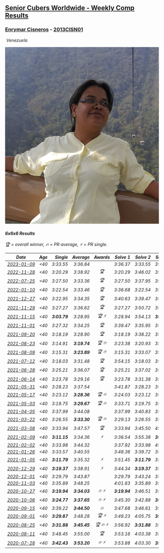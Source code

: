 <style>table {white-space: nowrap;}</style>
<link rel="stylesheet" type="text/css" href="/scw-comp/css/flags.css" />

## [Senior Cubers Worldwide - Weekly Comp Results](/scw-comp/results/)
### [Enrymar Cisneros](README.md) - [2013CISN01](https://www.worldcubeassociation.org/persons/2013CISN01?event=666)

<i class="flag flag-VE" />&nbsp;Venezuela

![Enrymar Cisneros](1530205432.jpg)

#### 6x6x6 Results

<span style="white-space: nowrap;">🏆 = overall winner</span>, <span style="white-space: nowrap;">🔥 = PR average</span>, <span style="white-space: nowrap;">⚡ = PR single</span>.

| Date | Age | Single | Average | Awards | Solve 1 | Solve 2 | Solve 3 | Video |
| :--: | :--: | --: | --: | :--: | --: | --: | --: | :-- |
| [2023-01-09](../../results/2023-01-09/666.md) | <40 | 3:33.55 | 3:36.84 |  | 3:36.37 | 3:33.55 | 3:40.61 | [Desktop](https://www.facebook.com/events/1531132474062600/permalink/1541076716401509) / [Mobile](https://m.facebook.com/events/1531132474062600?view=permalink&id=1541076716401509) |
| [2022-11-28](../../results/2022-11-28/666.md) | <40 | 3:20.29 | 3:38.92 | 🏆 | 3:20.29 | 3:46.02 | 3:50.46 | [Desktop](https://www.facebook.com/events/1208453943094393/permalink/1218362602103527) / [Mobile](https://m.facebook.com/events/1208453943094393?view=permalink&id=1218362602103527) |
| [2022-07-25](../../results/2022-07-25/666.md) | <40 | 3:27.50 | 3:33.36 | 🏆 | 3:27.50 | 3:37.95 | 3:34.62 | [Desktop](https://www.facebook.com/events/1016110945736319/permalink/1024761714871242) / [Mobile](https://m.facebook.com/events/1016110945736319?view=permalink&id=1024761714871242) |
| [2022-01-10](../../results/2022-01-10/666.md) | <40 | 3:22.54 | 3:33.46 | 🏆 | 3:36.68 | 3:22.54 | 3:41.15 | [Desktop](https://www.facebook.com/events/895021754505723/permalink/902730023734896) / [Mobile](https://m.facebook.com/events/895021754505723?view=permalink&id=902730023734896) |
| [2021-12-27](../../results/2021-12-27/666.md) | <40 | 3:22.95 | 3:34.35 | 🏆 | 3:40.63 | 3:39.47 | 3:22.95 | [Desktop](https://www.facebook.com/events/364077578855426/permalink/371704864759364) / [Mobile](https://m.facebook.com/events/364077578855426?view=permalink&id=371704864759364) |
| [2021-11-29](../../results/2021-11-29/666.md) | <40 | 3:27.27 | 3:36.62 | 🏆 | 3:27.27 | 3:50.72 | 3:31.86 | [Desktop](https://www.facebook.com/events/293852429335502/permalink/302375701816508) / [Mobile](https://m.facebook.com/events/293852429335502?view=permalink&id=302375701816508) |
| [2021-11-15](../../results/2021-11-15/666.md) | <40 | **3:03.79** | 3:28.95 | 🏆 ⚡ | 3:28.94 | 3:54.13 | **3:03.79** | [Desktop](https://www.facebook.com/events/1073199523496198/permalink/1081361166013367) / [Mobile](https://m.facebook.com/events/1073199523496198?view=permalink&id=1081361166013367) |
| [2021-11-01](../../results/2021-11-01/666.md) | <40 | 3:27.32 | 3:34.25 | 🏆 | 3:39.47 | 3:35.95 | 3:27.32 | [Desktop](https://www.facebook.com/events/1122485874951081/permalink/1131304037402598) / [Mobile](https://m.facebook.com/events/1122485874951081?view=permalink&id=1131304037402598) |
| [2021-09-20](../../results/2021-09-20/666.md) | <40 | 3:18.19 | 3:28.90 | 🏆 | 3:18.19 | 3:38.22 | 3:30.28 | [Desktop](https://www.facebook.com/events/4223726381008841/permalink/4268847066496772) / [Mobile](https://m.facebook.com/events/4223726381008841?view=permalink&id=4268847066496772) |
| [2021-08-23](../../results/2021-08-23/666.md) | <40 | 3:14.91 | **3:19.74** | 🏆 🔥 | 3:23.38 | 3:20.93 | 3:14.91 | [Desktop](https://www.facebook.com/events/1108693076205590/permalink/1117013025373595) / [Mobile](https://m.facebook.com/events/1108693076205590?view=permalink&id=1117013025373595) |
| [2021-08-09](../../results/2021-08-09/666.md) | <40 | 3:15.31 | **3:23.89** | 🏆 🔥 | 3:15.31 | 3:33.07 | 3:23.30 | [Desktop](https://www.facebook.com/events/2863148610663733/permalink/2872934523018475) / [Mobile](https://m.facebook.com/events/2863148610663733?view=permalink&id=2872934523018475) |
| [2021-07-12](../../results/2021-07-12/666.md) | <40 | 3:18.03 | 3:31.48 | 🏆 | 3:54.15 | 3:18.03 | 3:22.25 | [Desktop](https://www.facebook.com/events/3019269651530977/permalink/3054266708031271) / [Mobile](https://m.facebook.com/events/3019269651530977?view=permalink&id=3054266708031271) |
| [2021-06-28](../../results/2021-06-28/666.md) | <40 | 3:25.21 | 3:36.07 | 🏆 | 3:25.21 | 3:37.02 | 3:45.99 | [Desktop](https://www.facebook.com/events/248738199926629/permalink/256248875842228) / [Mobile](https://m.facebook.com/events/248738199926629?view=permalink&id=256248875842228) |
| [2021-06-14](../../results/2021-06-14/666.md) | <40 | 3:23.78 | 3:29.16 | 🏆 | 3:23.78 | 3:31.38 | 3:32.32 | [Desktop](https://www.facebook.com/events/833966864162581/permalink/842501983309069) / [Mobile](https://m.facebook.com/events/833966864162581?view=permalink&id=842501983309069) |
| [2021-05-31](../../results/2021-05-31/666.md) | <40 | 3:28.23 | 3:37.54 |  | 3:41.87 | 3:28.23 | 3:42.52 | [Desktop](https://www.facebook.com/events/1677723082618127/permalink/1684157048641397) / [Mobile](https://m.facebook.com/events/1677723082618127?view=permalink&id=1684157048641397) |
| [2021-05-17](../../results/2021-05-17/666.md) | <40 | 3:23.12 | **3:28.36** | 🏆 🔥 | 3:24.03 | 3:23.12 | 3:37.92 | [Desktop](https://www.facebook.com/events/373354890741855/permalink/379305903480087) / [Mobile](https://m.facebook.com/events/373354890741855?view=permalink&id=379305903480087) |
| [2021-05-03](../../results/2021-05-03/666.md) | <40 | 3:19.75 | **3:29.67** | 🏆 🔥 | 3:33.71 | 3:19.75 | 3:35.55 | [Desktop](https://www.facebook.com/events/158701836186375/permalink/166509088738983) / [Mobile](https://m.facebook.com/events/158701836186375?view=permalink&id=166509088738983) |
| [2021-04-05](../../results/2021-04-05/666.md) | <40 | 3:37.99 | 3:44.08 |  | 3:37.99 | 3:40.83 | 3:53.43 | [Desktop](https://www.facebook.com/events/2619499895016321/permalink/2629299047369739) / [Mobile](https://m.facebook.com/events/2619499895016321?view=permalink&id=2629299047369739) |
| [2021-03-22](../../results/2021-03-22/666.md) | <40 | 3:26.55 | **3:33.30** | 🏆 🔥 | 3:29.13 | 3:26.55 | 3:44.21 | [Desktop](https://www.facebook.com/events/2537500386546221/permalink/2546967225599537) / [Mobile](https://m.facebook.com/events/2537500386546221?view=permalink&id=2546967225599537) |
| [2021-03-08](../../results/2021-03-08/666.md) | <40 | 3:33.94 | 3:47.57 | 🏆 | 3:33.94 | 3:45.50 | 4:03.27 | [Desktop](https://www.facebook.com/events/161142189072151/permalink/167713985081638) / [Mobile](https://m.facebook.com/events/161142189072151?view=permalink&id=167713985081638) |
| [2021-02-09](../../results/2021-02-09/666.md) | <40 | **3:11.15** | 3:34.36 | ⚡ | 3:36.54 | 3:55.38 | **3:11.15** | [Desktop](https://www.facebook.com/events/1072787469872680/permalink/1077018616116232) / [Mobile](https://m.facebook.com/events/1072787469872680?view=permalink&id=1077018616116232) |
| [2021-02-02](../../results/2021-02-02/666.md) | <40 | 3:33.98 | 3:44.32 |  | 3:37.92 | 3:33.98 | 4:01.06 | [Desktop](https://www.facebook.com/events/419241732746821/permalink/422758295728498) / [Mobile](https://m.facebook.com/events/419241732746821?view=permalink&id=422758295728498) |
| [2021-01-26](../../results/2021-01-26/666.md) | <40 | 3:33.57 | 3:40.55 |  | 3:48.36 | 3:39.72 | 3:33.57 | [Desktop](https://www.facebook.com/events/886756952081472/permalink/890771551680012) / [Mobile](https://m.facebook.com/events/886756952081472?view=permalink&id=890771551680012) |
| [2021-01-05](../../results/2021-01-05/666.md) | <40 | **3:11.79** | 3:35.32 | ⚡ | 3:51.45 | **3:11.79** | 3:42.72 | [Desktop](https://www.facebook.com/events/438895340619582/permalink/443008373541612) / [Mobile](https://m.facebook.com/events/438895340619582?view=permalink&id=443008373541612) |
| [2020-12-29](../../results/2020-12-29/666.md) | <40 | **3:19.37** | 3:38.91 | ⚡ | 3:44.34 | **3:19.37** | 3:53.03 | [Desktop](https://www.facebook.com/events/1086076581855919/permalink/1089728418157402) / [Mobile](https://m.facebook.com/events/1086076581855919?view=permalink&id=1089728418157402) |
| [2020-12-01](../../results/2020-12-01/666.md) | <40 | 3:29.79 | 3:43.87 |  | 3:29.79 | 3:43.24 | 3:58.59 | [Desktop](https://www.facebook.com/events/1067911153659963/permalink/1072454753205603) / [Mobile](https://m.facebook.com/events/1067911153659963?view=permalink&id=1072454753205603) |
| [2020-11-03](../../results/2020-11-03/666.md) | <40 | 3:35.89 | 3:48.25 |  | 4:01.63 | 3:35.89 | 3:47.24 | [Desktop](https://www.facebook.com/events/391709741873523/permalink/397329191311578) / [Mobile](https://m.facebook.com/events/391709741873523?view=permalink&id=397329191311578) |
| [2020-10-27](../../results/2020-10-27/666.md) | <40 | **3:19.94** | **3:34.03** | 🔥 ⚡ | **3:19.94** | 3:46.51 | 3:35.64 | [Desktop](https://www.facebook.com/events/1621959871298390/permalink/1628704757290568) / [Mobile](https://m.facebook.com/events/1621959871298390?view=permalink&id=1628704757290568) |
| [2020-10-06](../../results/2020-10-06/666.md) | <40 | **3:24.77** | **3:37.65** | 🔥 ⚡ | 3:45.30 | 3:42.88 | **3:24.77** | [Desktop](https://www.facebook.com/events/2766581680255939/permalink/2772741856306588) / [Mobile](https://m.facebook.com/events/2766581680255939?view=permalink&id=2772741856306588) |
| [2020-09-15](../../results/2020-09-15/666.md) | <40 | 3:39.22 | **3:44.50** | 🔥 | 3:47.68 | 3:46.61 | 3:39.22 | [Desktop](https://www.facebook.com/events/655903882008117/permalink/660978158167356) / [Mobile](https://m.facebook.com/events/655903882008117?view=permalink&id=660978158167356) |
| [2020-09-01](../../results/2020-09-01/666.md) | <40 | **3:29.87** | 3:48.28 | 🏆 ⚡ | 3:49.23 | 4:05.75 | **3:29.87** | [Desktop](https://www.facebook.com/events/987180995036806/permalink/992459801175592) / [Mobile](https://m.facebook.com/events/987180995036806?view=permalink&id=992459801175592) |
| [2020-08-25](../../results/2020-08-25/666.md) | <40 | **3:31.88** | **3:45.45** | 🏆 🔥 ⚡ | 3:56.92 | **3:31.88** | 3:47.55 | [Desktop](https://www.facebook.com/events/375269430142971/permalink/380008199669094) / [Mobile](https://m.facebook.com/events/375269430142971?view=permalink&id=380008199669094) |
| [2020-08-11](../../results/2020-08-11/666.md) | <40 | 3:48.45 | 3:55.00 | 🏆 | 3:53.16 | 4:03.38 | 3:48.45 | [Desktop](https://www.facebook.com/events/1112228215845470/permalink/1118015471933411) / [Mobile](https://m.facebook.com/events/1112228215845470?view=permalink&id=1118015471933411) |
| [2020-07-28](../../results/2020-07-28/666.md) | <40 | **3:42.43** | **3:53.20** | 🔥 ⚡ | 3:53.88 | 4:03.30 | **3:42.43** | [Desktop](https://www.facebook.com/events/299658408049797/permalink/303432914339013) / [Mobile](https://m.facebook.com/events/299658408049797?view=permalink&id=303432914339013) |


<!-- Global site tag (gtag.js) - Google Analytics -->
<script async src="https://www.googletagmanager.com/gtag/js?id=UA-86348435-3"></script>
<script>window.dataLayer = window.dataLayer || []; function gtag() {dataLayer.push(arguments);} gtag('js', new Date()); gtag('config', 'UA-86348435-3');</script>
